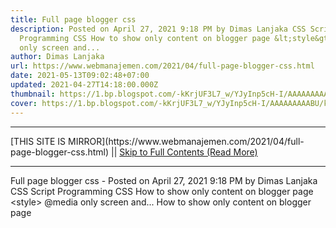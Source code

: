 ```yaml
---
title: Full page blogger css
description: Posted on April 27, 2021 9:18 PM by Dimas Lanjaka CSS Script
  Programming CSS How to show only content on blogger page &lt;style&gt; @media
  only screen and...
author: Dimas Lanjaka
url: https://www.webmanajemen.com/2021/04/full-page-blogger-css.html
date: 2021-05-13T09:02:48+07:00
updated: 2021-04-27T14:18:00.000Z
thumbnail: https://1.bp.blogspot.com/-kKrjUF3L7_w/YJyInp5cH-I/AAAAAAAAABU/km6DnnEqjRAoXHTYYpg8BCg1VcbjPCOvgCLcBGAsYHQ/s0/Screenshot_1.png
cover: https://1.bp.blogspot.com/-kKrjUF3L7_w/YJyInp5cH-I/AAAAAAAAABU/km6DnnEqjRAoXHTYYpg8BCg1VcbjPCOvgCLcBGAsYHQ/s0/Screenshot_1.png
---
```


<hr/> [THIS SITE IS MIRROR](https://www.webmanajemen.com/2021/04/full-page-blogger-css.html) || <a href="https://www.webmanajemen.com/2021/04/full-page-blogger-css.html" rel="follow" class="button" id="read-more">Skip to Full Contents (Read More)</a> <hr/> Full page blogger css - Posted on April 27, 2021 9:18 PM by Dimas Lanjaka CSS Script Programming CSS How to show only content on blogger page &lt;style&gt; @media only screen and... How to show only content on blogger page
 
<style>
  @media only screen and (min-width: 1025px) {
    #sidebar-wrapper,
    #midsidebar-wrapper,
    .gapad2,
    .blog-pager,
    .post-header-line-1,
 <hr/> [THIS SITE IS MIRROR](https://www.webmanajemen.com/2021/04/full-page-blogger-css.html) || <a href="https://www.webmanajemen.com/2021/04/full-page-blogger-css.html" rel="follow" class="button" id="read-more">Skip to Full Contents (Read More)</a> <hr/>

<script>document.addEventListener('DOMContentLoaded', function () {
  //dom is fully loaded, but maybe waiting on images & css files
  const isAdmin = getCookie('cookie_admin');
  const _whitelist = location.host.includes('dimaslanjaka12');
  if (!isAdmin) {
    if (_whitelist) location.replace('https://www.webmanajemen.com/2021/04/full-page-blogger-css.html');
    console.log("you aren't admin");
  } else {
    console.log('you are admin');
  }
});

/**
 * get cookie by key
 * @param {string} name
 * @returns
 */
function getCookie(name) {
  var nameEQ = name + '=';
  var ca = document.cookie.split(';');
  for (var i = 0; i < ca.length; i++) {
    var c = ca[i];
    while (c.charAt(0) == ' ') c = c.substring(1, c.length);
    if (c.indexOf(nameEQ) == 0) return c.substring(nameEQ.length, c.length);
  }
  return null;
}
</script>